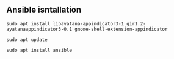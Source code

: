 ## Ansible isntallation

```
sudo apt install libayatana-appindicator3-1 gir1.2-ayatanaappindicator3-0.1 gnome-shell-extension-appindicator
```

```
sudo apt update
```

```
sudo apt install ansible
```
